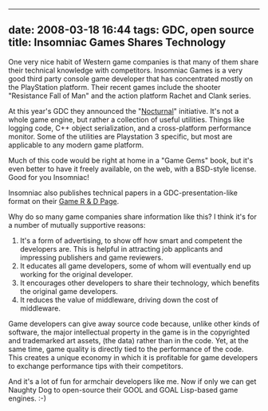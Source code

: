
---
date: 2008-03-18 16:44
tags: GDC, open source
title: Insomniac Games Shares Technology
---

One very nice habit of Western game companies is that many of them share their
technical knowledge with competitors. Insomniac Games is a very good third
party console game developer that has concentrated mostly on the PlayStation
platform. Their recent games include the shooter "Resistance Fall of Man" and
the action platform Rachet and Clank series.

At this year's GDC they announced
the "[Nocturnal](http://nocturnal.insomniacgames.com/)" initiative. It's not a
whole game engine, but rather a collection of useful utilities. Things like
logging code, C++ object serialization, and a cross-platform performance
monitor. Some of the utilities are Playstation 3 specific, but most are
applicable to any modern game platform.

Much of this code would be right at
home in a "Game Gems" book, but it's even better to have it freely available,
on the web, with a BSD-style license. Good for you Insomniac!

Insomniac also
publishes technical papers in a GDC-presentation-like format on their [Game R
& D Page](http://www.insomniacgames.com/tech/techpage.php).

Why do so many
game companies share information like this? I think it's for a number of
mutually supportive reasons:

1. It's a form of advertising, to show off how smart and competent the developers are. This is helpful in attracting job applicants and impressing publishers and game reviewers.
2. It educates all game developers, some of whom will eventually end up working for the original developer.
3. It encourages other developers to share their technology, which benefits the original game developers.
4. It reduces the value of middleware, driving down the cost of middleware.

Game developers can give away source code because, unlike other kinds of
software, the major intellectual property in the game is in the copyrighted
and trademarked art assets, (the data) rather than in the code. Yet, at the
same time, game quality is directly tied to the performance of the code. This
creates a unique economy in which it is profitable for game developers to
exchange performance tips with their competitors.

And it's a lot of fun for
armchair developers like me. Now if only we can get Naughty Dog to open-source
their GOOL and GOAL Lisp-based game engines. :-)
